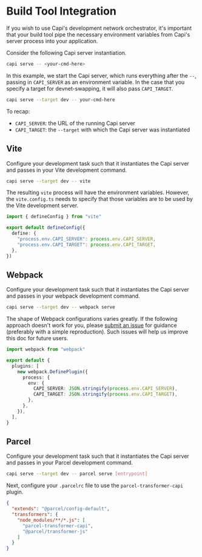 # Build Tool Integration

If you wish to use Capi's development network orchestrator, it's important that
your build tool pipe the necessary environment variables from Capi's server
process into your application.

Consider the following Capi server instantiation.

```sh
capi serve -- <your-cmd-here>
```

In this example, we start the Capi server, which runs everything after the `--`,
passing in `CAPI_SERVER` as an environment variable. In the case that you
specify a target for devnet-swapping, it will also pass `CAPI_TARGET`.

```sh
capi serve --target dev -- your-cmd-here
```

To recap:

- `CAPI_SERVER`: the URL of the running Capi server
- `CAPI_TARGET`: the `--target` with which the Capi server was instantiated

## Vite

Configure your development task such that it instantiates the Capi server and
passes in your Vite development command.

```sh
capi serve --target dev -- vite
```

The resulting `vite` process will have the environment variables. However, the
`vite.config.ts` needs to specify that those variables are to be used by the
Vite development server.

```ts
import { defineConfig } from "vite"

export default defineConfig({
  define: {
    "process.env.CAPI_SERVER": process.env.CAPI_SERVER,
    "process.env.CAPI_TARGET": process.env.CAPI_TARGET,
  },
})
```

## Webpack

Configure your development task such that it instantiates the Capi server and
passes in your webpack development command.

```sh
capi serve --target dev -- webpack serve
```

The shape of Webpack configurations varies greatly. If the following approach
doesn't work for you, please
[submit an issue](https://github.com/paritytech/capi/issues/new) for guidance
(preferably with a simple reproduction). Such issues will help us improve this
doc for future users.

```ts
import webpack from "webpack"

export default {
  plugins: [
    new webpack.DefinePlugin({
      process: {
        env: {
          CAPI_SERVER: JSON.stringify(process.env.CAPI_SERVER),
          CAPI_TARGET: JSON.stringify(process.env.CAPI_TARGET),
        },
      },
    }),
  ],
}
```

## Parcel

Configure your development task such that it instantiates the Capi server and
passes in your Parcel development command.

```sh
capi serve --target dev -- parcel serve [entrypoint]
```

Next, configure your `.parcelrc` file to use the `parcel-transformer-capi`
plugin.

```json
{
  "extends": "@parcel/config-default",
  "transformers": {
    "node_modules/**/*.js": [
      "parcel-transformer-capi",
      "@parcel/transformer-js"
    ]
  }
}
```
